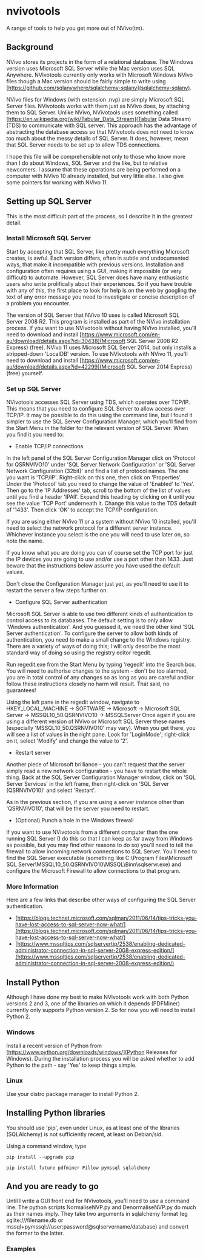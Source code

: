 # nvivotools

A range of tools to help you get more out of NVivo(tm).

## Background

NVivo stores its projects in the form of a relational database. The Windows version uses
Microsoft SQL Server while the Mac version uses SQL Anywhere. NVivotools currently only works with
Microsoft Windows NVivo files though a Mac version should be fairly simple to write using
[https://github.com/sqlanywhere/sqlalchemy-sqlany](sqlalchemy-sqlany).

NVivo files for Windows (with extension .nvp) are simply Microsoft SQL Server files. NVivotools
works with them just as NVivo does, by attaching them to SQL Server. Unlike NVivo, NVivotools
uses something called [https://en.wikipedia.org/wiki/Tabular_Data_Stream](Tabular Data Stream) (TDS)
to communicate with SQL server. This approach has the advantage of abstracting the database
access so that NVivotools does not need to know too much about the messy details of SQL Server. It
does, however, mean that SQL Server needs to be set up to allow TDS connections.

I hope this file will be comprehensible not only to those who know more than I do about Windows,
SQL Server and the like, but to relative newcomers. I assume that these operations are being performed on a computer with NVivo 10 already installed, but very little else. I also give some pointers for working with NVivo 11.

## Setting up SQL Server

This is the most difficult part of the process, so I describe it in the greatest detail.

### Install Microsoft SQL Server

Start by accepting that SQL Server, like pretty much everything Microsoft creates, is awful.
Each version differs, often in subtle and undocumented ways, that make it incompatible with
previous versions. Installation and configuration often requires using a GUI, making it impossible
(or very difficult) to automate. However, SQL Server does have many enthusiastic users who write
prolifically about their experiences. So if you have trouble with any of this, the
first place to look for help is on the web by googling the text of any error message you need
to investigate or concise description of a problem you encounter.

The version of SQL Server that NVivo 10 uses is called Microsoft SQL Server 2008 R2. This program is installed as part of the NVivo installation process. If you want to use NVivotools without having NVivo installed, you'll need to download and install [https://www.microsoft.com/en-au/download/details.aspx?id=30438](Microsoft SQL Server 2008 R2 Express) (free). NVivo 11 uses Microsoft SQL Server 2014, but only installs a stripped-down 'LocalDB' version. To use NVivotools with NVivo 11, you'll need to download and install [https://www.microsoft.com/en-au/download/details.aspx?id=42299](Microsoft SQL Server 2014 Express) (free) yourself.

### Set up SQL Server

NVivotools accesses SQL Server using TDS, which operates over TCP/IP. This means that you need to configure SQL Server to allow access over TCP/IP. It may be possible to do this using the command
line, but I found it simpler to use the SQL Server Configuration Manager, which you'll find from
the Start Menu in the folder for the relevant version of SQL Server. When you find it you need to:

- Enable TCP/IP connections

In the left panel of the SQL Server Configuration Manager click on 'Protocol for QSRNVIVO10' under 'SQL Server Network Configuration' or 'SQL Server Network Configuration (32bit)' and find a list of protocol names. The one you want is 'TCP/IP'. Right-click on this one, then click on 'Properties'. Under the 'Protocol' tab you need to change the value of 'Enabled' to 'Yes'. Then go to the 'IP Addresses' tab, scroll to the bottom of the list of values until you find a header 'IPAll'. Expand this heading by clicking on it until you see the value 'TCP Port' underneath it. Change this value to the TDS default of '1433'. Then click 'OK' to accept the TCP/IP configuration.

If you are using either NVivo 11 or a system without NVivo 10 installed, you'll need to select the network protocol for a different server instance. Whichever instance you select is the one you will need to use later on, so note the name.

If you know what you are doing you can of course set the TCP port for just the IP devices you are going to use and/or use a port other than 1433. Just beware that the instructions below assume you
have used the default values.

Don't close the Configuration Manager just yet, as you'll need to use it to restart the server a few steps further on.

- Configure SQL Server authentication

Microsoft SQL Server is able to use two different kinds of authentication to control access to its databases. The default setting is to only allow 'Windows authentication'. And you guessed it, we need the other kind 'SQL Server authentication'. To configure the server to allow both kinds of authentication, you need to make a small change to the Windows registry. There are a variety of ways of doing this; I will only describe the most standard way of doing so using the registry editor regedit.

Run regedit.exe from the Start Menu by typing 'regedit' into the Search box. You will need to authorise changes to the system - don't be too alarmed, you are in total control of any changes so as long as you are careful and/or follow these instructions closely no harm will result. That said, no guarantees!

Using the left pane in the regedit window, navigate to HKEY_LOCAL_MACHINE -> SOFTWARE -> Microsoft -> Microsoft SQL Server -> MSSQL10_50.QSRNVIVO10 -> MSSQLServer Once again if you are using a different version of NVivo or Microsoft SQL Server these names (especially 'MSSQL10_50.QSRNVIVO10' may vary). When you get there, you will see a list of values in the right pane. Look for 'LoginMode'; right-click on it, select 'Modify' and change the value to '2'.

- Restart server

Another piece of Microsoft brilliance - you can't request that the server simply read a new network configuration - you have to restart the whole thing. Back at the SQL Server Configuration Manager window, click on 'SQL Server Services' in the left frame, then right-click on 'SQL Server (QSRNVIVO10)' and select 'Restart'.

As in the previous section, if you are using a server instance other than 'QSRNVIVO10', that will be the server you need to restart.

- (Optional) Punch a hole in the Windows firewall

If you want to use NVivotools from a different computer than the one running SQL Server (I do this so that I can keep as far away from Windows as possible, but you may find other reasons to do so) you'll need to tell the firewall to allow incoming network connections to SQL Server. You'll need to find the SQL Server executable (something like C:\Program Files\Microsoft SQL Server\MSSQL10_50.QSRNVIVO10\MSSQL\Binn\sqlservr.exe) and configure the Microsoft Firewall to allow connections to that program.

### More Information

Here are a few links that describe other ways of configuring the SQL Server authentication.

- [https://blogs.technet.microsoft.com/sqlman/2011/06/14/tips-tricks-you-have-lost-access-to-sql-server-now-what/](https://blogs.technet.microsoft.com/sqlman/2011/06/14/tips-tricks-you-have-lost-access-to-sql-server-now-what/)
- [https://www.mssqltips.com/sqlservertip/2538/enabling-dedicated-administrator-connection-in-sql-server-2008-express-edition/](https://www.mssqltips.com/sqlservertip/2538/enabling-dedicated-administrator-connection-in-sql-server-2008-express-edition/)

## Install Python

Although I have done my best to make NVivotools work with both Python versions 2 and 3, one of the libraries on which it depends (PDFMiner) currently only supports Python version 2. So for now you will need to install Python 2.

### Windows

Install a recent version of Python from [https://www.python.org/downloads/windows/](Python Releases for Windows). During the installation process you will be asked whether to add Python to the path - say 'Yes' to keep things simple.

### Linux

Use your distro package manager to install Python 2.

## Installing Python libraries

You should use 'pip', even under Linux, as at least one of the libraries (SQLAlchemy) is not sufficiently recent, at least on Debian/sid.

Using a command window, type

`pip install --upgrade pip`

`pip install future pdfminer Pillow pymssql sqlalchemy`

## And you are ready to go

Until I write a GUI front end for NVivotools, you'll need to use a command line. The python scripts NormaliseNVP.py and DenormaliseNVP.py do much as their names imply. They take two arguments in sqlalchemy format (eg sqlite:///filename.db or mssql+pymssql://user:password@sqlservername/database) and convert the former to the latter.

### Examples


